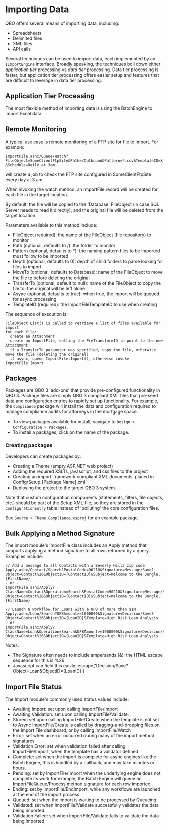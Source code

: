 # Importing Data

QBO offers several means of importing data, including:
- Spreadsheets
- Delimited files
- XML files
- API calls

Several techniques can be used to import data, each implemented by an `IImportEngine` interface. Broadly speaking, 
the techniques boil down either _application tier_ processing vs _data tier_ processing. Data tier processing is 
faster, but application tier processing offers easier setup and features that are difficult to leverage in 
data tier processing.

## Application Tier Processing

The most flexible method of importing data is using the BatchEngine to import Excel data.

## Remote Monitoring

A typical use case is remote monitoring of a FTP site for file to import. For example:

`ImportFile.ashx/Queue/Watch?FileObject=SomeClientFtpSite&Path=/Outbound&Pattern=*.csv&TemplateID=X&Schedule=Daily at 3am`

will create a job to check the FTP site configured in SomeClientFtpSite every day at 3 am. 

When invoking the watch method, an ImportFile record will be created for each file in the target location. 

By default, the file will be copied to the 'Database' FileObject (in case SQL Server needs to read it directly), 
and the original file will be deleted from the target location.

Parameters available to this method include:
- FileObject (required): the name of the FileObject (file repository) to monitor
- Path (optional, defaults to /): the folder to monitor
- Pattern (optional, defaults to *): the naming pattern files to be imported must follow to be imported
- Depth (optional, defaults to 0): depth of child folders to parse looking for files to import
- MoveTo (optional, defaults to Database): name of the FileObject to move the file to before deleting the original
- TransferTo (optional, default to null): name of the FileObject to copy the file to; the original will be left alone
- Async (optional, defaults to true): when true, the import will be queued for async processing
- TemplateID (required): the ImportFileTemplateID to use when creating 

The sequence of execution is:

```
FileObject.List() is called to retrieve a list of files available for import
for each file:
  create an Attachment
  create an ImportFile, setting the PreTransformID to point to the new Attachment
  if a TransferTo parameter was specified, copy the file, otherwise move the file (deleting the original)
  if async, queue ImportFile.Import(), otherwise invoke ImportFile.Import
```

## Packages

Packages are QBO 3 'add-ons' that provide pre-configured functionality in QBO 3. 
Package files are simply QBO 3 compliant XML files that pre-seed data and configuration entries to rapidly set up functionality. 
For example, the `Compliance` package will install the data and configuration required to manage compliance audits for 
attorneys in the mortgage space.

- To view packages available for install, navigate to `Design > Configuration > Packages`.
- To install a packages, click on the name of the package.

### Creating packages

Developers can create packages by:
- Creating a Theme (empty ASP.NET web project)
- Adding the required XSLTs, javascript, and css files to the project
- Creating an import-framework compliant XML documents, placed in Config/Setup.{Package Name}.xml
- Deploying the project to the target QBO 3 system.

Note that custom configuration components (statements, filters, file objects, etc.) should be part of the Setup XML file, 
so they are stored in the `ConfigurationEntry` table instead of 'polluting' the core configuration files.

See `Source > Theme.Compliance.csproj` for an example package.

## Bulk Applying a Method Signature 

The import module's ImportFile class includes an Apply method that supports applying a method signature to all rows returned by a query. Examples include:

```
// Add a message to all Contacts with a Beverly Hills zip code
Apply.ashx/Contact/Search?PostalCode=90210&Signature=Message/Save?Object=Contact%26&ObjectID={ContactID}&Subject=Welcome to the Jungle, {FirstName}
- or - 
ImportFile.ashx/Apply?ClassName=Contact&Operation=Search&PostalCode=90210&Signature=Message/Save?Object=Contact%26&ObjectID={ContactID}&Subject=Welcome to the Jungle, {FirstName}

// Launch a workflow for Loans with a UPB of more than $1M
Apply.ashx/Loan/Search?UPBAmount>=1000000&Signature=Decision/Save?Object=Contact%26&ObjectID={LoanID}&Template=High Risk Loan Analysis
- or -
ImportFile.ashx/Apply?ClassName=Loan&Operation=Search&UPBAmount>=1000000&Signature=Decision/Save?Object=Contact%26&ObjectID={LoanID}&Template=High Risk Loan Analysis
```

Notes:
- The Signature often needs to include ampersands (&): the HTML escape sequence for this is %26
- Javascript can field this easily: escape('Decision/Save?Object=Loan&ObjectID={LoanID}')

## Import File Status

The Import module's commonly used status values include:
- Awaiting Import: set upon calling ImportFile/Import
- Awaiting Validation: set upon calling ImportFile/Validate.
- Stored: set upon calling ImportFile/Create when the template is not set to Async
ImportFile/Create is called by dragging-and-dropping files on the Import File dashboard, or by calling ImportFile/Watch
- Error: set when an error occurred during many of the import method signatures
- Validation Error: set when validation failed after calling ImportFile/Import, when the template has a validator defined
- Complete: set when the import is complete
for async engines like the Batch Engine, this is handled by a callback, and may take minutes or hours.
- Pending: set by ImportFile/Import when the underlying engine does not complete its work
for example, the Batch Engine will queue an ImportFileQueue/Process method signature for each row imported
- Ending:  set by ImportFile/EndImport, while any workflows are launched at the end of the import process
- Queued: set when the import is waiting to be processed by Queueing
- Validated: set when ImportFile/Validate successfully validates the data being imported
- Validation Failed: set when ImportFile/Validate fails to validate the data being imported
